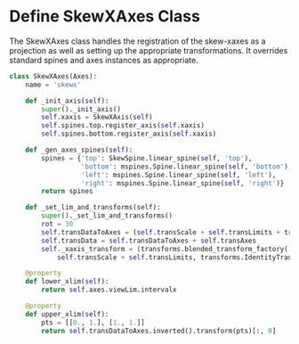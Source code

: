 # Define SkewXAxes Class

The SkewXAxes class handles the registration of the skew-xaxes as a projection as well as setting up the appropriate transformations. It overrides standard spines and axes instances as appropriate.

```python
class SkewXAxes(Axes):
    name = 'skewx'

    def _init_axis(self):
        super()._init_axis()
        self.xaxis = SkewXAxis(self)
        self.spines.top.register_axis(self.xaxis)
        self.spines.bottom.register_axis(self.xaxis)

    def _gen_axes_spines(self):
        spines = {'top': SkewSpine.linear_spine(self, 'top'),
                  'bottom': mspines.Spine.linear_spine(self, 'bottom'),
                  'left': mspines.Spine.linear_spine(self, 'left'),
                  'right': mspines.Spine.linear_spine(self, 'right')}
        return spines

    def _set_lim_and_transforms(self):
        super()._set_lim_and_transforms()
        rot = 30
        self.transDataToAxes = (self.transScale + self.transLimits + transforms.Affine2D().skew_deg(rot, 0))
        self.transData = self.transDataToAxes + self.transAxes
        self._xaxis_transform = (transforms.blended_transform_factory(
            self.transScale + self.transLimits, transforms.IdentityTransform()) + transforms.Affine2D().skew_deg(rot, 0) + self.transAxes)

    @property
    def lower_xlim(self):
        return self.axes.viewLim.intervalx

    @property
    def upper_xlim(self):
        pts = [[0., 1.], [1., 1.]]
        return self.transDataToAxes.inverted().transform(pts)[:, 0]
```
